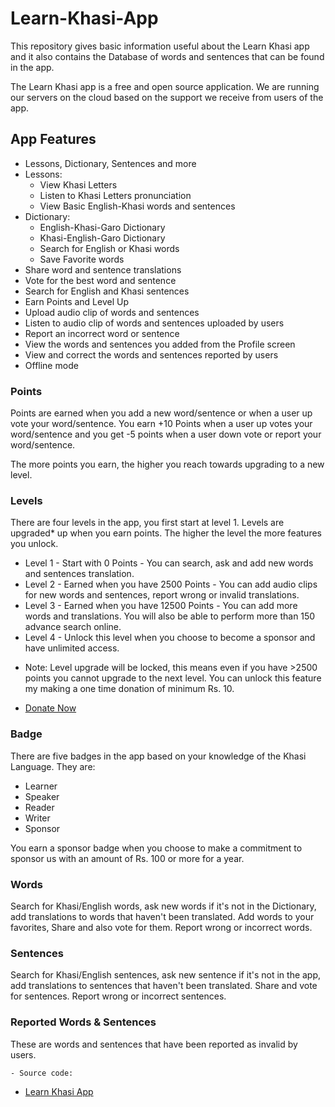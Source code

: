 # Learn-Khasi-App
This repository gives basic information useful about the Learn Khasi app and it also contains the Database of words and sentences that can be found in the app.

The Learn Khasi app is a free and open source application. We are running our servers on the cloud based on the support we receive from users of the app. 

## App Features

- Lessons, Dictionary, Sentences and more
- Lessons:
	- View Khasi Letters
	- Listen to Khasi Letters pronunciation 
	- View Basic English-Khasi words and sentences
- Dictionary:
	- English-Khasi-Garo Dictionary 
	- Khasi-English-Garo Dictionary
	- Search for English or Khasi words
	- Save Favorite words
- Share word and sentence translations
- Vote for the best word and sentence
- Search for English and Khasi sentences
- Earn Points and Level Up
- Upload audio clip of words and sentences
- Listen to audio clip of words and sentences uploaded by users
- Report an incorrect word or sentence
- View the words and sentences you added from the Profile screen
- View and correct the words and sentences reported by users
- Offline mode

### Points

Points are earned when you add a new word/sentence or when a user up vote your word/sentence. 
You earn +10 Points when a user up votes your word/sentence and you get -5 points when a user down vote or report your word/sentence.

The more points you earn, the higher you reach towards upgrading to a new level. 

### Levels 

There are four levels in the app, you first start at level 1.
Levels are upgraded* up when you earn points. The higher the level the more features you unlock.

- Level 1 - Start with 0 Points - You can search, ask and add new words and sentences translation.
- Level 2 - Earned when you have 2500 Points - You can add audio clips for new words and sentences, report wrong or invalid translations.
- Level 3 - Earned when you have 12500 Points - You can add more words and translations. You will also be able to perform more than 150 advance search online.
- Level 4 - Unlock this level when you choose to become a sponsor and have unlimited access.

* Note: Level upgrade will be locked, this means even if you have >2500 points you cannot upgrade to the next level. 
You can unlock this feature my making a one time donation of minimum Rs. 10.

- [Donate Now](https://learnkhasi.in/donate)


### Badge 

There are five badges in the app based on your knowledge of the Khasi Language.
They are: 
- Learner
- Speaker
- Reader 
- Writer
- Sponsor

 You earn a sponsor badge when you choose to make a commitment to sponsor us with an amount of Rs. 100 or more for a year.

### Words 

Search for Khasi/English words, ask new words if it's not in the Dictionary, add translations to words that haven't been translated.
Add words to your favorites, Share and also vote for them. Report wrong or incorrect words.

### Sentences

Search for Khasi/English sentences, ask new sentence if it's not in the app, add translations to sentences that haven't been translated.
Share and vote for sentences. Report wrong or incorrect sentences.

### Reported Words & Sentences

These are words and sentences that have been reported as invalid by users.



	- Source code: 
 - [Learn Khasi App](https://github.com/peace-shillong/Learn-Khasi-App)